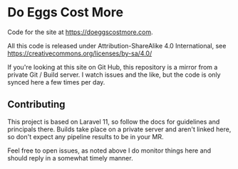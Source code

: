 # Do Eggs Cost More

Code for the site at https://doeggscostmore.com.

All this code is released under  Attribution-ShareAlike 4.0 International, see
https://creativecommons.org/licenses/by-sa/4.0/

If you're looking at this site on Git Hub, this repository is a mirror from a
private Git / Build server.  I watch issues and the like, but the code is only
synced here a few times per day.

## Contributing

This project is based on Laravel 11, so follow the docs for guidelines and
principals there.  Builds take place on a private server and aren't linked here,
so don't expect any pipeline results to be in your MR.

Feel free to open issues, as noted above I do monitor things here and should
reply in a somewhat timely manner.
